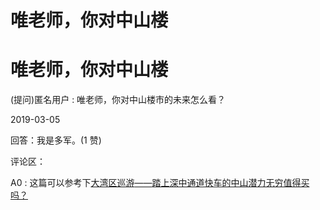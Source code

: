 # 唯老师，你对中山楼

# 唯老师，你对中山楼

(提问)匿名用户 : 唯老师，你对中山楼市的未来怎么看？

2019-03-05

回答：我是多军。(1 赞)

评论区：

A0 : 这篇可以参考下[大湾区巡游](https://mp.weixin.qq.com/s/8LSj1xeMRppIYsyzMZIVGw)[——](https://mp.weixin.qq.com/s/8LSj1xeMRppIYsyzMZIVGw)[踏上深中通道快车的中山潜力无穷值得买吗？](https://mp.weixin.qq.com/s/8LSj1xeMRppIYsyzMZIVGw)